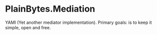 # PlainBytes.Mediation
YAMI (Yet another mediator implementation). Primary goals: is to keep it simple, open and free.
